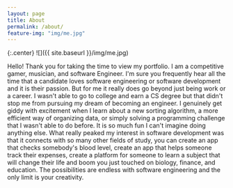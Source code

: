```yaml
---
layout: page
title: About
permalink: /about/
feature-img: "img/me.jpg"
---
```


{:.center}
![]({{ site.baseurl }}/img/me.jpg)

Hello! Thank you for taking the time to view my portfolio. I am a competitive gamer, musician, and software Engineer. I'm sure you frequently hear all the time that a candidate loves software engineering or software development and it is their passion. But for me it really does go beyond just being work or a career. I wasn't able to go to college and earn a CS degree but that didn't stop me from pursuing my dream of becoming an engineer. I genuinely get giddy with excitement when I learn about a new sorting algorithm, a more efficient way of organizing data, or simply solving a programming challenge that I wasn't able to do before. It is so much fun I can't imagine doing anything else. What really peaked my interest in software development was that it connects with so many other fields of study, you can create an app that checks somebody's blood level, create an app that helps someone track their expenses, create a platform for someone to learn a subject that will change their life and boom you just touched on biology, finance, and education. The possibilities are endless with software engineering and the only limit is your creativity.
